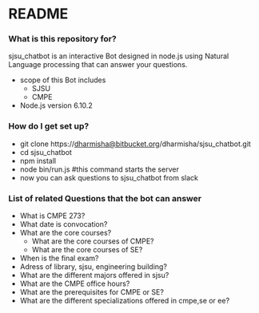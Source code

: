 # README #

### What is this repository for? ###
sjsu_chatbot is an interactive Bot designed in node.js using Natural Language processing that can answer your questions.

* scope of this Bot includes
   * SJSU
   * CMPE
* Node.js version 6.10.2

### How do I get set up? ###

* git clone https://dharmisha@bitbucket.org/dharmisha/sjsu_chatbot.git
* cd sjsu_chatbot
* npm install
* node bin/run.js    #this command starts the server
* now you can ask questions to sjsu_chatbot from slack

### List of related Questions that the bot can answer ###

* What is CMPE 273?
* What date is convocation?
* What are the core courses?
   * What are the core courses of CMPE?
   * What are the core courses of SE?
* When is the final exam?
* Adress of library, sjsu, engineering building?
* What are the different majors offered in sjsu?
* What are the CMPE office hours?
* What are the prerequisites for CMPE or SE?
* What are the different specializations offered in cmpe,se or ee?